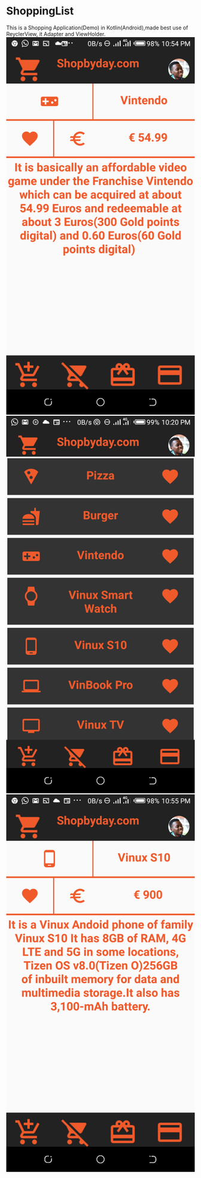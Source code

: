 # ShoppingList
This is a Shopping Application(Demo) in Kotlin(Android),made best use of ReyclerView, it Adapter and ViewHolder.
![alt text](https://github.com/damade/ShoppingList/blob/master/ShoppingDetailsActivity.png)
![alt text](https://github.com/damade/ShoppingList/blob/master/ShoppingMainActivity.png)
![alt text](https://github.com/damade/ShoppingList/blob/master/Shopping3.png)
